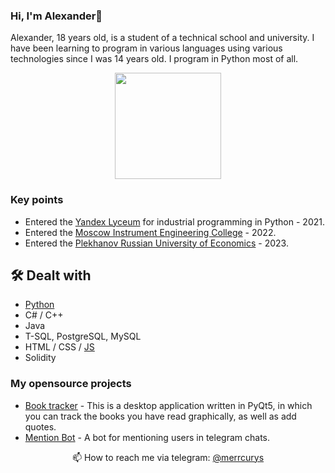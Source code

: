### Hi, I'm Alexander👋
Alexander, 18 years old, is a student of a technical school and university. I have been learning to program in various languages using various technologies since I was 14 years old. I program in Python most of all.

<p align='center'>
   <a href="https://github.com/merrcurys/github-readme-stats"><img height=170
                                                                  src="https://github-readme-stats.vercel.app/api/top-langs/?username=merrcurys&layout=compact&theme=dark"/></a>
</p>

### Key points
*   Entered the [Yandex Lyceum](https://lyceum.yandex.ru/python) for industrial programming in Python - 2021.
*   Entered the [Moscow Instrument Engineering College](https://mpt.ru) - 2022.
*   Entered the [Plekhanov Russian University of Economics](https://рэу.рф) - 2023.

## 🛠 Dealt with
*   [Python](https://merrcurys.ru/img/diplomas/diplom_python.jpg)
*   C# / C++
*   Java
*   T-SQL, PostgreSQL, MySQL
*   HTML / CSS / [JS](https://merrcurys.ru/img/diplomas/diplom_js.png)
*   Solidity

### My opensource projects

*   [Book tracker](https://github.com/Merrcurys/Visual-list-of-books-app) - This is a desktop application written in PyQt5, in which you can track the books you have read graphically, as well as add quotes.
*   [Mention Bot](https://github.com/Merrcurys/Mention-bot) - A bot for mentioning users in telegram chats.

<p align='center'>
   📫 How to reach me via telegram: <a href='https://t.me/merrcurys'>@merrcurys</a>
</p>
